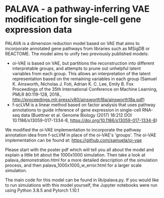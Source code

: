 # PALAVA - a pathway-inferring VAE modification for single-cell gene expression data

PALAVA is a dimension reduction model based on VAE that aims to incorporate annotated gene pathways from libraries such as MSigDB or REACTOME. The model aims to unify two previously published models:

- oi-VAE is based on VAE, but partitions the reconstruction into different interpretable groups, and attempts to prune out unhelpful latent variables from each group. This allows an interpretation of the latent representation based on the remaining variables in each group (Samuel K. Ainsworth, Nicholas J. Foti, Adrian K. C. Lee, Emily B. Fox Proceedings of the 35th International Conference on Machine Learning, PMLR 80:119-128, 2018., http://proceedings.mlr.press/v80/ainsworth18a/ainsworth18a.pdf)
- f-scLVM is a linear method based on factor analysis that uses pathway annotations to guide inference of gene expression in single-cell RNA-seq data (Buettner et al. Genome Biology (2017) 18:212 DOI 10.1186/s13059-017-1334-8, https://doi.org/10.1186/s13059-017-1334-8)

We modified the oi-VAE implementation to incorporate the pathway annotation idea from f-scLVM in place of the oi-VAE's 'groups'. The oi-VAE implementation can be found at: https://github.com/samuela/oi-vae


Please start with the poster pdf which will tell you all about the model and explain a little bit about the 1000x1000 simulation. Then take a look at palava_demonstration.html for a more detailed description of the simulation process, and then palava_1000x1000_w_error.html for a larger scale simulation. 

The main code for this model can be found in lib/palava.py. If you would like to run simulations with this model yourself, the Jupyter notebooks were run using Python 3.8.5 and Pytorch 1.10.1
